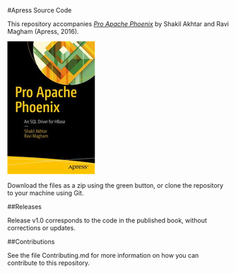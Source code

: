 #Apress Source Code

This repository accompanies [*Pro Apache Phoenix*](http://www.apress.com/9781484223697) by Shakil Akhtar and Ravi Magham (Apress, 2016).

![Cover image](9781484223697.jpg)

Download the files as a zip using the green button, or clone the repository to your machine using Git.

##Releases

Release v1.0 corresponds to the code in the published book, without corrections or updates.

##Contributions

See the file Contributing.md for more information on how you can contribute to this repository.
